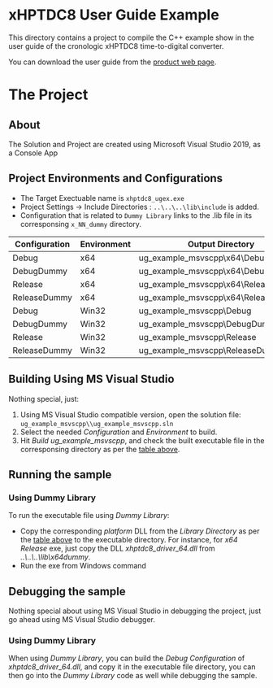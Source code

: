 
# xHPTDC8 User Guide Example

This directory contains a project to compile the C++ example show in the user guide of the cronologic xHPTDC8 time-to-digital converter.

You can download the user guide from the [product web page](https://www.cronologic.de/products/tdcs/xhptdc8-pcie).

# The Project 

## About
The Solution and Project are created using Microsoft Visual Studio 2019, as a Console App

## Project Environments and Configurations
- The Target Exectuable name is `xhptdc8_ugex.exe`
- Project Settings -> Include Directories : `..\..\..\lib\include` is added.
- Configuration that is related to `Dummy Library` links to the .lib file in its corresponsing `x_NN_dummy` directory.

| Configuration | Environment   | Output Directory | Linked Library | Library Directory |
| ------------- |-------------  |----------------- | -------------  | -------------------- |
| Debug         | x64           | ug_example_msvscpp\x64\Debug | xhptdc8_driver_64.lib | ..\\..\\..\\lib\\x64 | 
| DebugDummy    | x64           | ug_example_msvscpp\x64\DebugDummy | xhptdc8_driver_64.lib | ..\\..\\..\\lib\\x64dummy | 
| Release       | x64           | ug_example_msvscpp\x64\Release | xhptdc8_driver_64.lib | ..\\..\\..\\lib\\x64 | 
| ReleaseDummy  | x64           | ug_example_msvscpp\x64\ReleaseDummy | xhptdc8_driver_64.lib | ..\\..\\..\\lib\\x64dummy | 
| Debug         | Win32         | ug_example_msvscpp\Debug | xhptdc8_driver.lib | ..\\..\\..\\lib\\x86 | 
| DebugDummy    | Win32         | ug_example_msvscpp\DebugDummy | xhptdc8_driver.lib | ..\\..\\..\\lib\\x86dummy | 
| Release       | Win32         | ug_example_msvscpp\Release | xhptdc8_driver.lib | ..\\..\\..\\lib\\x86 | 
| ReleaseDummy  | Win32         | ug_example_msvscpp\ReleaseDummy | xhptdc8_driver.lib | ..\\..\\..\\lib\\x86dummy | 

## Building Using MS Visual Studio
Nothing special, just:
1. Using MS Visual Studio compatible version, open the solution file: `ug_example_msvscpp\\ug_example_msvscpp.sln`
2. Select the needed _Configuration_ and _Environment_ to build.
3. Hit _Build ug_example_msvscpp_, and check the built executable file in the corresponsing directory as per the [table above](https://github.com/cronologic-de/xhptdc8_babel/edit/main/ug_example/README.md#Project_Environments_and_Configurations).

## Running the sample
### Using Dummy Library
To run the executable file using _Dummy Library_: 
- Copy the corresponding _platform_ DLL from the _Library Directory_ as per the [table above](https://github.com/cronologic-de/xhptdc8_babel/edit/main/ug_example/README.md#Project_Environments_and_Configurations) to the executable directory. For instance, for _x64 Release_ exe, just copy the DLL _xhptdc8_driver_64.dll_ from _..\\..\\..\\lib\\x64dummy_.
- Run the exe from Windows command

## Debugging the sample
Nothing special about using MS Visual Studio in debugging the project, just go ahead using MS Visual Studio debugger.

### Using Dummy Library
When using _Dummy Library_, you can build the _Debug Configuration_ of _xhptdc8_driver_64.dll_, and copy it in the executable file directory, you can then go into the _Dummy Library_ code as well while debugging the sample.



